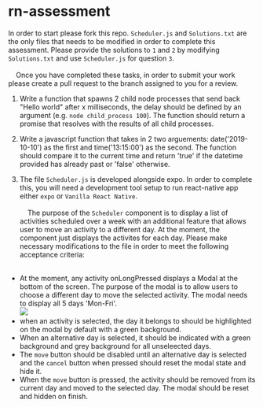 # rn-assessment


In order to start please fork this repo. `Scheduler.js` and `Solutions.txt` are the only files that needs to be modified in order to complete this assessment. Please provide the solutions to `1` and `2` by modifying `Solutions.txt` and use `Scheduler.js` for question `3`. <br><br>
&nbsp;&nbsp;&nbsp; Once you have completed these tasks, in order to submit your work please create a pull request to the branch assigned to you for a review.


1. Write a function that spawns 2 child node processes that send back "Hello world" after x milliseconds, the delay should be defined by an argument (e.g. `node child_process 100`). The function should return a promise that resolves with the results of all child processes.


2. Write a javascript function that takes in 2 two arguements: date('2019-10-10') as the first and time('13:15:00') as the second. The function should compare it to the current time and return 'true' if the datetime provided has already past or 'false' otherwise.


3. The file `Scheduler.js` is developed alongside expo. In order to complete this, you will need a development tool setup to run react-native app either `expo` or `Vanilla React Native`.<br><br>
&nbsp;&nbsp;&nbsp; The purpose of the `Scheduler` component is to display a list of activities scheduled over a week with an additional feature that allows user to move an activity to a different day. At the moment, the component just displays the activites for each day. Please make necessary modifications to the file in order to meet the following acceptance criteria:<br><br>
* At the moment, any activity onLongPressed displays a Modal at the bottom of the screen. The purpose of the modal is to allow users to choose a different day to move the selected activity. The modal needs to display all 5 days 'Mon-Fri'.<br>
![](https://github.com/TAS-torukmacto/rn-assessment/blob/master/daySelector.jpg)
* when an activity is selected, the day it belongs to should be highlighted on the modal by default with a green background. 
* When an alternative day is selected, it should be indicated with a green background and grey background for all unseleected days.<br>
* The `move` button should be disabled until an alternative day is selected and the `cancel` button when pressed should reset the modal state and hide it.<br>
* When the `move` button is pressed, the activity should be removed from its current day and moved to the selected day. The modal should be reset and hidden on finish.
